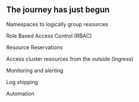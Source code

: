 ## The journey has just begun

Namespaces to logically group resources

Role Based Access Control (RBAC)

Resource Reservations

Access cluster resources from the outside (Ingress)

Monitoring and alerting

Log shipping

Automation
